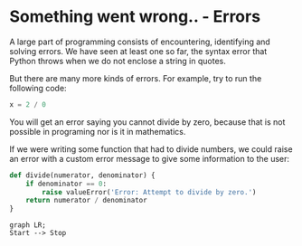# Something went wrong.. - Errors

A large part of programming consists of encountering, identifying and solving errors. We have seen at least one so far, the syntax error that Python throws when we do not enclose a string in quotes.

But there are many more kinds of errors. For example, try to run the following code:
```python
x = 2 / 0
```
You will get an error saying you cannot divide by zero, because that is not possible in programing nor is it in mathematics.

If we were writing some function that had to divide numbers, we could raise an error with a custom error message to give some information to the user:
```python
def divide(numerator, denominator) {
    if denominator == 0:
        raise valueError('Error: Attempt to divide by zero.')
    return numerator / denominator
}
```

```mermaid
graph LR;
Start --> Stop
```